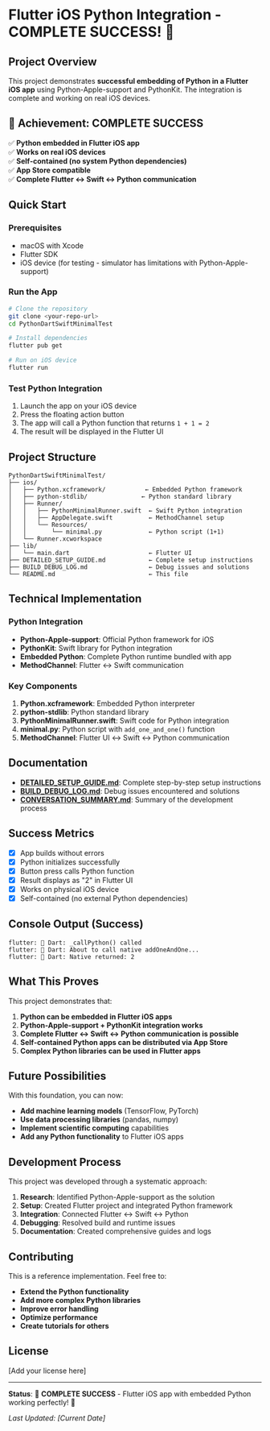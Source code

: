 # Flutter iOS Python Integration - COMPLETE SUCCESS! 🎉

## Project Overview

This project demonstrates **successful embedding of Python in a Flutter iOS app** using Python-Apple-support and PythonKit. The integration is complete and working on real iOS devices.

## 🎯 **Achievement: COMPLETE SUCCESS**

✅ **Python embedded in Flutter iOS app**  
✅ **Works on real iOS devices**  
✅ **Self-contained (no system Python dependencies)**  
✅ **App Store compatible**  
✅ **Complete Flutter ↔ Swift ↔ Python communication**  

## Quick Start

### Prerequisites
- macOS with Xcode
- Flutter SDK
- iOS device (for testing - simulator has limitations with Python-Apple-support)

### Run the App
```bash
# Clone the repository
git clone <your-repo-url>
cd PythonDartSwiftMinimalTest

# Install dependencies
flutter pub get

# Run on iOS device
flutter run
```

### Test Python Integration
1. Launch the app on your iOS device
2. Press the floating action button
3. The app will call a Python function that returns `1 + 1 = 2`
4. The result will be displayed in the Flutter UI

## Project Structure

```
PythonDartSwiftMinimalTest/
├── ios/
│   ├── Python.xcframework/           ← Embedded Python framework
│   ├── python-stdlib/               ← Python standard library
│   ├── Runner/
│   │   ├── PythonMinimalRunner.swift  ← Swift Python integration
│   │   ├── AppDelegate.swift          ← MethodChannel setup
│   │   └── Resources/
│   │       └── minimal.py             ← Python script (1+1)
│   └── Runner.xcworkspace
├── lib/
│   └── main.dart                      ← Flutter UI
├── DETAILED_SETUP_GUIDE.md            ← Complete setup instructions
├── BUILD_DEBUG_LOG.md                 ← Debug issues and solutions
└── README.md                          ← This file
```

## Technical Implementation

### Python Integration
- **Python-Apple-support**: Official Python framework for iOS
- **PythonKit**: Swift library for Python integration
- **Embedded Python**: Complete Python runtime bundled with app
- **MethodChannel**: Flutter ↔ Swift communication

### Key Components
1. **Python.xcframework**: Embedded Python interpreter
2. **python-stdlib**: Python standard library
3. **PythonMinimalRunner.swift**: Swift code for Python integration
4. **minimal.py**: Python script with `add_one_and_one()` function
5. **MethodChannel**: Flutter UI ↔ Swift ↔ Python communication

## Documentation

- **[DETAILED_SETUP_GUIDE.md](DETAILED_SETUP_GUIDE.md)**: Complete step-by-step setup instructions
- **[BUILD_DEBUG_LOG.md](BUILD_DEBUG_LOG.md)**: Debug issues encountered and solutions
- **[CONVERSATION_SUMMARY.md](CONVERSATION_SUMMARY.md)**: Summary of the development process

## Success Metrics

- [x] App builds without errors
- [x] Python initializes successfully
- [x] Button press calls Python function
- [x] Result displays as "2" in Flutter UI
- [x] Works on physical iOS device
- [x] Self-contained (no external Python dependencies)

## Console Output (Success)

```
flutter: 🔔 Dart: _callPython() called
flutter: 🔔 Dart: About to call native addOneAndOne...
flutter: 🔔 Dart: Native returned: 2
```

## What This Proves

This project demonstrates that:

1. **Python can be embedded in Flutter iOS apps**
2. **Python-Apple-support + PythonKit integration works**
3. **Complete Flutter ↔ Swift ↔ Python communication is possible**
4. **Self-contained Python apps can be distributed via App Store**
5. **Complex Python libraries can be used in Flutter apps**

## Future Possibilities

With this foundation, you can now:

- **Add machine learning models** (TensorFlow, PyTorch)
- **Use data processing libraries** (pandas, numpy)
- **Implement scientific computing** capabilities
- **Add any Python functionality** to Flutter iOS apps

## Development Process

This project was developed through a systematic approach:

1. **Research**: Identified Python-Apple-support as the solution
2. **Setup**: Created Flutter project and integrated Python framework
3. **Integration**: Connected Flutter ↔ Swift ↔ Python
4. **Debugging**: Resolved build and runtime issues
5. **Documentation**: Created comprehensive guides and logs

## Contributing

This is a reference implementation. Feel free to:

- **Extend the Python functionality**
- **Add more complex Python libraries**
- **Improve error handling**
- **Optimize performance**
- **Create tutorials for others**

## License

[Add your license here]

---

**Status**: 🎉 **COMPLETE SUCCESS** - Flutter iOS app with embedded Python working perfectly! 🎉

*Last Updated: [Current Date]* 